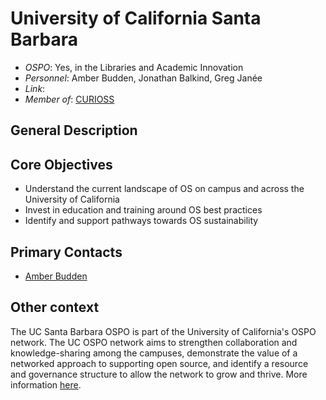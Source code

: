 # University of California Santa Barbara

- *OSPO*: Yes, in the Libraries and Academic Innovation
- *Personnel*: Amber Budden, Jonathan Balkind, Greg Janée
- *Link*:
- *Member of*: [CURIOSS](https://curioss.org/)

## General Description



## Core Objectives

- Understand the current landscape of OS on campus and across the University of California
- Invest in education and training around OS best practices
- Identify and support pathways towards OS sustainability

## Primary Contacts

- [Amber Budden](mailto:aebudden@ucsb.edu)

## Other context

The UC Santa Barbara OSPO is part of the University of California's OSPO network. The UC OSPO network aims to strengthen collaboration and knowledge-sharing among the campuses, demonstrate the value of a networked approach to supporting open source, and identify a resource and governance structure to allow the network to grow and thrive. More information [here](https://www.library.ucsb.edu/news/ospo-grant).
